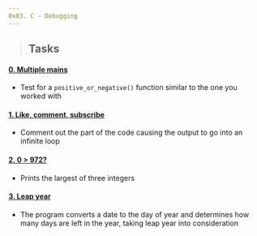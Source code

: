 ```yaml
---
0x03. C - Debugging
---
```


> ## Tasks

#### [0. Multiple mains](./0-main.c)
* Test for a `positive_or_negative()` function similar to the one you worked with 

#### [1. Like, comment, subscribe](./1-main.c)
* Comment out the part of the code causing the output to go into an infinite loop

#### [2. 0 > 972?](./2-largest_number.c)
* Prints the largest of three integers

#### [3. Leap year](./3-print_remaining_days.c)
* The program converts a date to the day of year and determines how many days are left in the year, taking leap year into consideration
